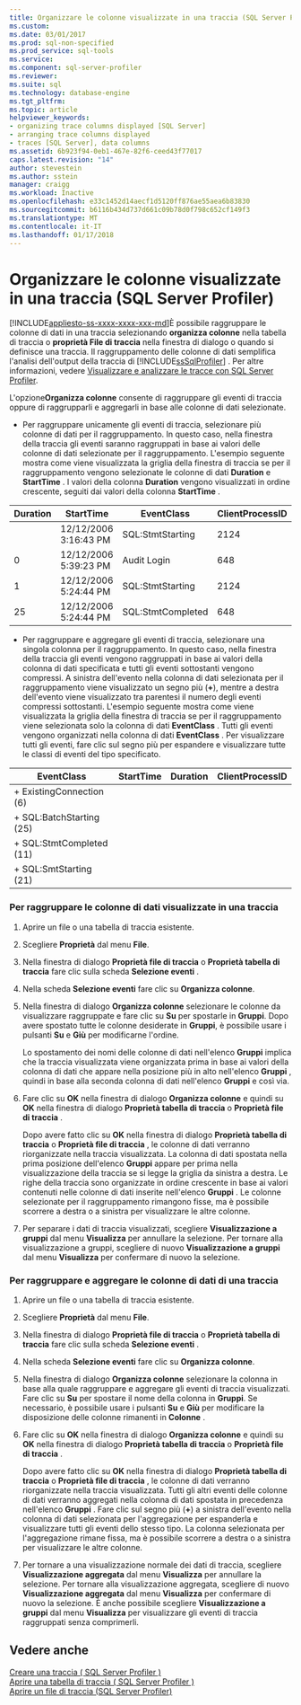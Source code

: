 ```yaml
---
title: Organizzare le colonne visualizzate in una traccia (SQL Server Profiler) | Documenti Microsoft
ms.custom: 
ms.date: 03/01/2017
ms.prod: sql-non-specified
ms.prod_service: sql-tools
ms.service: 
ms.component: sql-server-profiler
ms.reviewer: 
ms.suite: sql
ms.technology: database-engine
ms.tgt_pltfrm: 
ms.topic: article
helpviewer_keywords:
- organizing trace columns displayed [SQL Server]
- arranging trace columns displayed
- traces [SQL Server], data columns
ms.assetid: 6b923f94-0eb1-467e-82f6-ceed43f77017
caps.latest.revision: "14"
author: stevestein
ms.author: sstein
manager: craigg
ms.workload: Inactive
ms.openlocfilehash: e33c1452d14aecf1d5120ff876ae55aea6b83830
ms.sourcegitcommit: b6116b434d737d661c09b78d0f798c652cf149f3
ms.translationtype: MT
ms.contentlocale: it-IT
ms.lasthandoff: 01/17/2018
---
```

# <a name="organize-columns-displayed-in-a-trace-sql-server-profiler"></a>Organizzare le colonne visualizzate in una traccia (SQL Server Profiler)
[!INCLUDE[appliesto-ss-xxxx-xxxx-xxx-md](../../includes/appliesto-ss-xxxx-xxxx-xxx-md.md)]È possibile raggruppare le colonne di dati in una traccia selezionando **organizza colonne** nella tabella di traccia o **proprietà File di traccia** nella finestra di dialogo o quando si definisce una traccia. Il raggruppamento delle colonne di dati semplifica l'analisi dell'output della traccia di [!INCLUDE[ssSqlProfiler](../../includes/sssqlprofiler-md.md)] . Per altre informazioni, vedere [Visualizzare e analizzare le tracce con SQL Server Profiler](../../tools/sql-server-profiler/view-and-analyze-traces-with-sql-server-profiler.md).  
  
 L'opzione**Organizza colonne** consente di raggruppare gli eventi di traccia oppure di raggrupparli e aggregarli in base alle colonne di dati selezionate.  
  
-   Per raggruppare unicamente gli eventi di traccia, selezionare più colonne di dati per il raggruppamento. In questo caso, nella finestra della traccia gli eventi saranno raggruppati in base ai valori delle colonne di dati selezionate per il raggruppamento. L'esempio seguente mostra come viene visualizzata la griglia della finestra di traccia se per il raggruppamento vengono selezionate le colonne di dati **Duration** e **StartTime** . I valori della colonna **Duration** vengono visualizzati in ordine crescente, seguiti dai valori della colonna **StartTime** .  
  
|Duration|StartTime|EventClass|ClientProcessID|  
|--------------|---------------|----------------|---------------------|  
||12/12/2006 3:16:43 PM|SQL:StmtStarting|2124|  
|0|12/12/2006 5:39:23 PM|Audit Login|648|  
|1|12/12/2006 5:24:44 PM|SQL:StmtStarting|2124|  
|25|12/12/2006 5:24:44 PM|SQL:StmtCompleted|648|  
  
-   Per raggruppare e aggregare gli eventi di traccia, selezionare una singola colonna per il raggruppamento. In questo caso, nella finestra della traccia gli eventi vengono raggruppati in base ai valori della colonna di dati specificata e tutti gli eventi sottostanti vengono compressi. A sinistra dell'evento nella colonna di dati selezionata per il raggruppamento viene visualizzato un segno più (**+**), mentre a destra dell'evento viene visualizzato tra parentesi il numero degli eventi compressi sottostanti. L'esempio seguente mostra come viene visualizzata la griglia della finestra di traccia se per il raggruppamento viene selezionata solo la colonna di dati **EventClass** . Tutti gli eventi vengono organizzati nella colonna di dati **EventClass** . Per visualizzare tutti gli eventi, fare clic sul segno più per espandere e visualizzare tutte le classi di eventi del tipo specificato.  
  
|EventClass|StartTime|Duration|ClientProcessID|  
|----------------|---------------|--------------|---------------------|  
|+ ExistingConnection (6)||||  
|+ SQL:BatchStarting (25)||||  
|+ SQL:StmtCompleted (11)||||  
|+ SQL:SmtStarting (21)||||  
  
### <a name="to-group-data-columns-displayed-in-a-trace"></a>Per raggruppare le colonne di dati visualizzate in una traccia  
  
1.  Aprire un file o una tabella di traccia esistente.  
  
2.  Scegliere **Proprietà** dal menu **File**.  
  
3.  Nella finestra di dialogo **Proprietà file di traccia** o **Proprietà tabella di traccia** fare clic sulla scheda **Selezione eventi** .  
  
4.  Nella scheda **Selezione eventi** fare clic su **Organizza colonne**.  
  
5.  Nella finestra di dialogo **Organizza colonne** selezionare le colonne da visualizzare raggruppate e fare clic su **Su** per spostarle in **Gruppi**. Dopo avere spostato tutte le colonne desiderate in **Gruppi**, è possibile usare i pulsanti **Su** e **Giù** per modificarne l'ordine.  
  
     Lo spostamento dei nomi delle colonne di dati nell'elenco **Gruppi** implica che la traccia visualizzata viene organizzata prima in base ai valori della colonna di dati che appare nella posizione più in alto nell'elenco **Gruppi** , quindi in base alla seconda colonna di dati nell'elenco **Gruppi** e così via.  
  
6.  Fare clic su **OK** nella finestra di dialogo **Organizza colonne** e quindi su **OK** nella finestra di dialogo **Proprietà tabella di traccia** o **Proprietà file di traccia** .  
  
     Dopo avere fatto clic su **OK** nella finestra di dialogo **Proprietà tabella di traccia** o **Proprietà file di traccia** , le colonne di dati verranno riorganizzate nella traccia visualizzata. La colonna di dati spostata nella prima posizione dell'elenco **Gruppi** appare per prima nella visualizzazione della traccia se si legge la griglia da sinistra a destra. Le righe della traccia sono organizzate in ordine crescente in base ai valori contenuti nelle colonne di dati inserite nell'elenco **Gruppi** . Le colonne selezionate per il raggruppamento rimangono fisse, ma è possibile scorrere a destra o a sinistra per visualizzare le altre colonne.  
  
7.  Per separare i dati di traccia visualizzati, scegliere **Visualizzazione a gruppi** dal menu **Visualizza** per annullare la selezione. Per tornare alla visualizzazione a gruppi, scegliere di nuovo **Visualizzazione a gruppi** dal menu **Visualizza** per confermare di nuovo la selezione.  
  
### <a name="to-group-and-aggregate-data-columns-in-a-trace"></a>Per raggruppare e aggregare le colonne di dati di una traccia  
  
1.  Aprire un file o una tabella di traccia esistente.  
  
2.  Scegliere **Proprietà** dal menu **File**.  
  
3.  Nella finestra di dialogo **Proprietà file di traccia** o **Proprietà tabella di traccia** fare clic sulla scheda **Selezione eventi** .  
  
4.  Nella scheda **Selezione eventi** fare clic su **Organizza colonne**.  
  
5.  Nella finestra di dialogo **Organizza colonne** selezionare la colonna in base alla quale raggruppare e aggregare gli eventi di traccia visualizzati. Fare clic su **Su** per spostare il nome della colonna in **Gruppi**. Se necessario, è possibile usare i pulsanti **Su** e **Giù** per modificare la disposizione delle colonne rimanenti in **Colonne** .  
  
6.  Fare clic su **OK** nella finestra di dialogo **Organizza colonne** e quindi su **OK** nella finestra di dialogo **Proprietà tabella di traccia** o **Proprietà file di traccia** .  
  
     Dopo avere fatto clic su **OK** nella finestra di dialogo **Proprietà tabella di traccia** o **Proprietà file di traccia** , le colonne di dati verranno riorganizzate nella traccia visualizzata. Tutti gli altri eventi delle colonne di dati verranno aggregati nella colonna di dati spostata in precedenza nell'elenco **Gruppi** . Fare clic sul segno più (**+**) a sinistra dell'evento nella colonna di dati selezionata per l'aggregazione per espanderla e visualizzare tutti gli eventi dello stesso tipo. La colonna selezionata per l'aggregazione rimane fissa, ma è possibile scorrere a destra o a sinistra per visualizzare le altre colonne.  
  
7.  Per tornare a una visualizzazione normale dei dati di traccia, scegliere **Visualizzazione aggregata** dal menu **Visualizza** per annullare la selezione. Per tornare alla visualizzazione aggregata, scegliere di nuovo **Visualizzazione aggregata** dal menu **Visualizza** per confermare di nuovo la selezione. È anche possibile scegliere **Visualizzazione a gruppi** dal menu **Visualizza** per visualizzare gli eventi di traccia raggruppati senza comprimerli.  
  
## <a name="see-also"></a>Vedere anche  
 [Creare una traccia &#40; SQL Server Profiler &#41;](../../tools/sql-server-profiler/create-a-trace-sql-server-profiler.md)   
 [Aprire una tabella di traccia &#40; SQL Server Profiler &#41;](../../tools/sql-server-profiler/open-a-trace-table-sql-server-profiler.md)   
 [Aprire un file di traccia &#40;SQL Server Profiler&#41;](../../tools/sql-server-profiler/open-a-trace-file-sql-server-profiler.md)  
  
  

